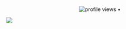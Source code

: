 <p align="center">
  <a href="https://github.com/samnoon1971?tab=repositories">
  </a> <br>
  <img src="https://gpvc.arturio.dev/samnoon1971" alt="profile views"> •  
  
  <a href="http://refreshmind365.blogspot.com//"><img src = "https://img.shields.io/badge/%20-Follow-black?color=14171A&labelColor=ffffff&logo=blogger&logoColor=FC4F08"></a>
 </p>
 
 
